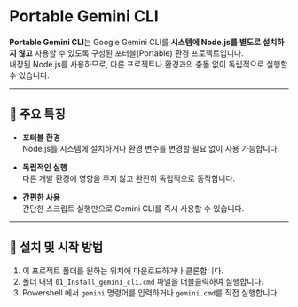 # Portable Gemini CLI

**Portable Gemini CLI**는 Google Gemini CLI를 **시스템에 Node.js를 별도로 설치하지 않고** 사용할 수 있도록 구성된 포터블(Portable) 환경 프로젝트입니다.  
내장된 Node.js를 사용하므로, 다른 프로젝트나 환경과의 충돌 없이 독립적으로 실행할 수 있습니다.

---

## 🔧 주요 특징

- **포터블 환경**  
  Node.js를 시스템에 설치하거나 환경 변수를 변경할 필요 없이 사용 가능합니다.

- **독립적인 실행**  
  다른 개발 환경에 영향을 주지 않고 완전히 독립적으로 동작합니다.

- **간편한 사용**  
  간단한 스크립트 실행만으로 Gemini CLI를 즉시 사용할 수 있습니다.

---

## 🚀 설치 및 시작 방법

1. 이 프로젝트 폴더를 원하는 위치에 다운로드하거나 클론합니다.
2. 폴더 내의 `01_Install_gemini_cli.cmd` 파일을 더블클릭하여 실행합니다.
3. Powershell 에서 `gemini` 명령어를 입력하거나 `gemini.cmd`를 직접 실행합니다.
